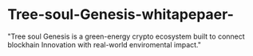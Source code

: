 # Tree-soul-Genesis-whitapepaer-
"Tree soul Genesis is a green-energy crypto ecosystem built to connect blockhain Innovation with real-world enviromental impact."
